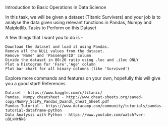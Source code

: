 Introduction to Basic Operations in Data Science

In this task, we will be given a dataset (Titanic Survivers) and your job is to analyse the data given using relevant functions in Pandas, Numpy and Matplotlib.
Tasks to Perform on this Dataset

A few things that I want you to do is -

    Download the dataset and load it using Pandas.
    Remove all the NULL values from the dataset.
    Remove 'Name' and 'PassengerID' column
    Divide the dataset in 80:20 ratio using .loc and .iloc ONLY
    Plot a histogram for 'Fare','Age' column
    Plot bar chart for all binary columns (like 'Survived')

Explore more commands and features on your own, hopefully this will give you a good start!
References

    Dataset - https://www.kaggle.com/c/titanic/
    Pandas, Numpy cheatsheet - http://www.cheat-sheets.org/saved-copy/NumPy_SciPy_Pandas_Quandl_Cheat_Sheet.pdf
    Pandas Tutorial - https://www.datacamp.com/community/tutorials/pandas-tutorial-dataframe-python
    Data Analysis with Python - https://www.youtube.com/watch?v=r-uOLxNrNk8
